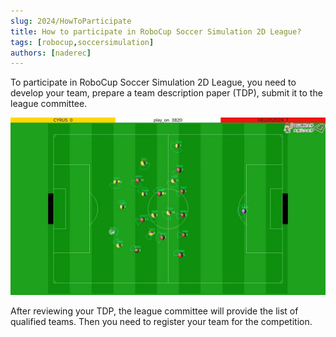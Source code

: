 ```yaml
---
slug: 2024/HowToParticipate
title: How to participate in RoboCup Soccer Simulation 2D League?
tags: [robocup,soccersimulation]
authors: [naderec]
---
```


To participate in RoboCup Soccer Simulation 2D League, 
you need to develop your team, prepare a team description paper (TDP), 
submit it to the league committee.
<!-- truncate -->

![Soccer Simulation 2D](./ss2d.png)

After reviewing your TDP, the league committee will provide the list of qualified teams.
Then you need to register your team for the competition.
